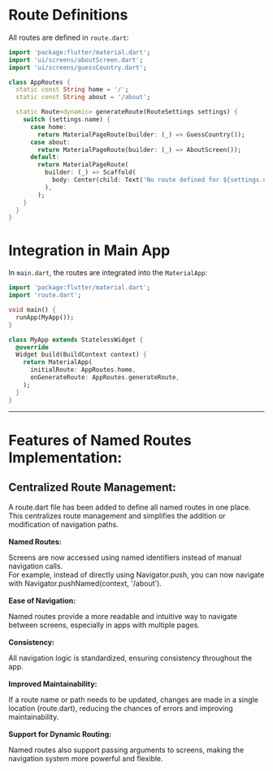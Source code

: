 # Route Definitions
All routes are defined in `route.dart`:
```dart
import 'package:flutter/material.dart';
import 'ui/screens/aboutScreen.dart';
import 'ui/screens/guessCountry.dart';

class AppRoutes {
  static const String home = '/';
  static const String about = '/about';

  static Route<dynamic> generateRoute(RouteSettings settings) {
    switch (settings.name) {
      case home:
        return MaterialPageRoute(builder: (_) => GuessCountry());
      case about:
        return MaterialPageRoute(builder: (_) => AboutScreen());
      default:
        return MaterialPageRoute(
          builder: (_) => Scaffold(
            body: Center(child: Text('No route defined for ${settings.name}')),
          ),
        );
    }
  }
}
```

# Integration in Main App
In `main.dart`, the routes are integrated into the `MaterialApp`:
```dart
import 'package:flutter/material.dart';
import 'route.dart';

void main() {
  runApp(MyApp());
}

class MyApp extends StatelessWidget {
  @override
  Widget build(BuildContext context) {
    return MaterialApp(
      initialRoute: AppRoutes.home,
      onGenerateRoute: AppRoutes.generateRoute,
    );
  }
}
```

---
# Features of Named Routes Implementation:
## Centralized Route Management:

A route.dart file has been added to define all named routes in one place. This centralizes route management and simplifies the addition or modification of navigation paths.<br><br>
**Named Routes:**

Screens are now accessed using named identifiers instead of manual navigation calls.<br>
For example, instead of directly using Navigator.push, you can now navigate with Navigator.pushNamed(context, '/about').<br><br>
**Ease of Navigation:**

Named routes provide a more readable and intuitive way to navigate between screens, especially in apps with multiple pages.<br><br>
**Consistency:**

All navigation logic is standardized, ensuring consistency throughout the app.<br><br>
**Improved Maintainability:**

If a route name or path needs to be updated, changes are made in a single location (route.dart), reducing the chances of errors and improving maintainability.<br><br>
**Support for Dynamic Routing:**

Named routes also support passing arguments to screens, making the navigation system more powerful and flexible.
